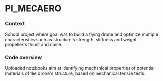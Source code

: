 # PI_MECAERO

### Context
School project where goal was to build a flying drone and optimize multiple characteristics such as structure's strength, stiffness and weight, propeller's thrust and noise.

### Code overview
Uploaded notebooks aim at identifying mechanical properties of potential materials of the drone's structure, based on mechanical tensile tests.
